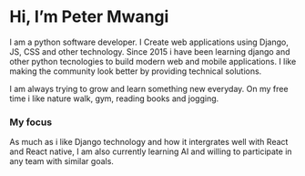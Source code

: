 # Hi, I’m Peter Mwangi


I am a python software developer. I Create web applications using Django, JS, CSS and other technology.
Since 2015 i have been learning django and other python tecnologies to build modern web and mobile applications.
I like making the community look better by providing technical solutions.

I am always trying to grow and learn something new everyday. On my free time i like nature walk, gym, reading books and jogging.

### My focus
As much as i like Django technology and how it intergrates well with React and React native, I am also currently learning AI 
and willing to participate in any team with similar goals.
